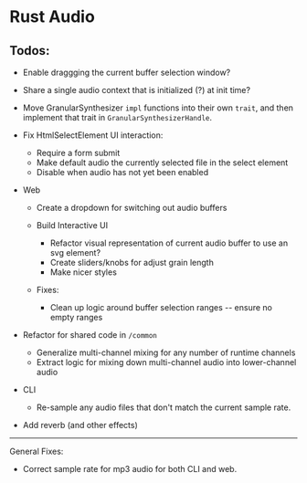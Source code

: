 # Rust Audio

## Todos:
- Enable draggging the current buffer selection window?
- Share a single audio context that is initialized (?) at init time?
- Move GranularSynthesizer `impl` functions into their own `trait`, and then
    implement that trait in `GranularSynthesizerHandle`.
- Fix HtmlSelectElement UI interaction:
    - Require a form submit
    - Make default audio the currently selected file in the select element
    - Disable when audio has not yet been enabled

- Web
   - Create a dropdown for switching out audio buffers

    - Build Interactive UI
        - Refactor visual representation of current audio buffer to use an svg <path /> element?
        - Create sliders/knobs for adjust grain length
        - Make nicer styles
    - Fixes:
        - Clean up logic around buffer selection ranges -- ensure no empty ranges


- Refactor for shared code in `/common`
    - Generalize multi-channel mixing for any number of runtime channels
    - Extract logic for mixing down multi-channel audio into lower-channel audio

- CLI
    - Re-sample any audio files that don't match the current sample rate.

- Add reverb (and other effects)


--------------------------

General Fixes:

 - Correct sample rate for mp3 audio for both CLI and web.